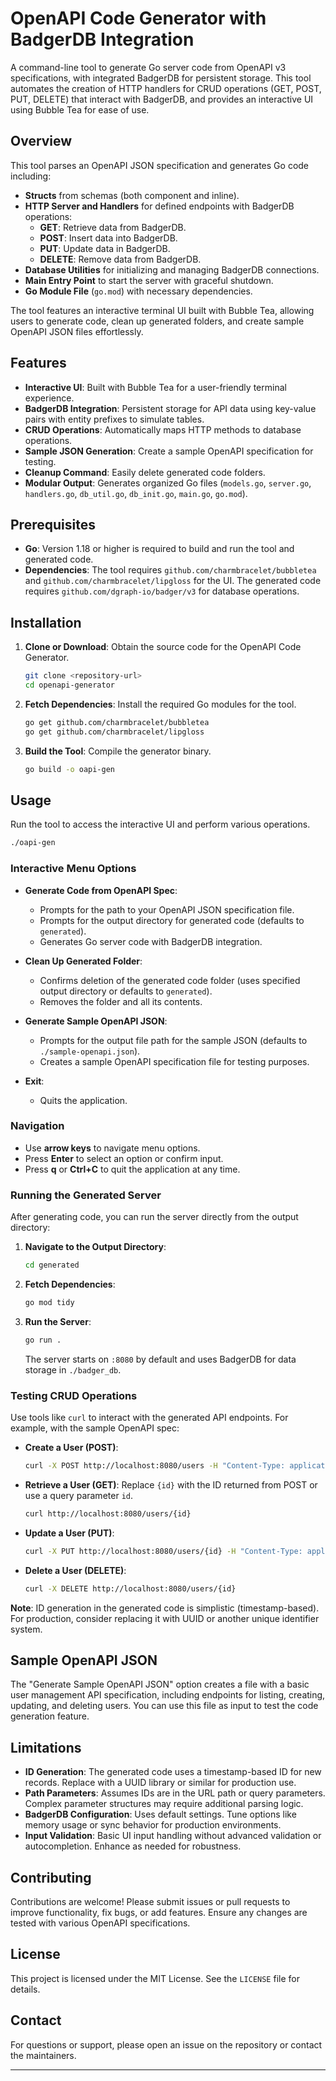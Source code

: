 
# OpenAPI Code Generator with BadgerDB Integration

A command-line tool to generate Go server code from OpenAPI v3 specifications, with integrated BadgerDB for persistent storage. This tool automates the creation of HTTP handlers for CRUD operations (GET, POST, PUT, DELETE) that interact with BadgerDB, and provides an interactive UI using Bubble Tea for ease of use.

## Overview

This tool parses an OpenAPI JSON specification and generates Go code including:
- **Structs** from schemas (both component and inline).
- **HTTP Server and Handlers** for defined endpoints with BadgerDB operations:
  - **GET**: Retrieve data from BadgerDB.
  - **POST**: Insert data into BadgerDB.
  - **PUT**: Update data in BadgerDB.
  - **DELETE**: Remove data from BadgerDB.
- **Database Utilities** for initializing and managing BadgerDB connections.
- **Main Entry Point** to start the server with graceful shutdown.
- **Go Module File** (`go.mod`) with necessary dependencies.

The tool features an interactive terminal UI built with Bubble Tea, allowing users to generate code, clean up generated folders, and create sample OpenAPI JSON files effortlessly.

## Features

- **Interactive UI**: Built with Bubble Tea for a user-friendly terminal experience.
- **BadgerDB Integration**: Persistent storage for API data using key-value pairs with entity prefixes to simulate tables.
- **CRUD Operations**: Automatically maps HTTP methods to database operations.
- **Sample JSON Generation**: Create a sample OpenAPI specification for testing.
- **Cleanup Command**: Easily delete generated code folders.
- **Modular Output**: Generates organized Go files (`models.go`, `server.go`, `handlers.go`, `db_util.go`, `db_init.go`, `main.go`, `go.mod`).

## Prerequisites

- **Go**: Version 1.18 or higher is required to build and run the tool and generated code.
- **Dependencies**: The tool requires `github.com/charmbracelet/bubbletea` and `github.com/charmbracelet/lipgloss` for the UI. The generated code requires `github.com/dgraph-io/badger/v3` for database operations.

## Installation

1. **Clone or Download**: Obtain the source code for the OpenAPI Code Generator.
   ```bash
   git clone <repository-url>
   cd openapi-generator
   ```

2. **Fetch Dependencies**: Install the required Go modules for the tool.
   ```bash
   go get github.com/charmbracelet/bubbletea
   go get github.com/charmbracelet/lipgloss
   ```

3. **Build the Tool**: Compile the generator binary.
   ```bash
   go build -o oapi-gen
   ```

## Usage

Run the tool to access the interactive UI and perform various operations.

```bash
./oapi-gen
```

### Interactive Menu Options

- **Generate Code from OpenAPI Spec**:
  - Prompts for the path to your OpenAPI JSON specification file.
  - Prompts for the output directory for generated code (defaults to `generated`).
  - Generates Go server code with BadgerDB integration.

- **Clean Up Generated Folder**:
  - Confirms deletion of the generated code folder (uses specified output directory or defaults to `generated`).
  - Removes the folder and all its contents.

- **Generate Sample OpenAPI JSON**:
  - Prompts for the output file path for the sample JSON (defaults to `./sample-openapi.json`).
  - Creates a sample OpenAPI specification file for testing purposes.

- **Exit**:
  - Quits the application.

### Navigation

- Use **arrow keys** to navigate menu options.
- Press **Enter** to select an option or confirm input.
- Press **q** or **Ctrl+C** to quit the application at any time.

### Running the Generated Server

After generating code, you can run the server directly from the output directory:

1. **Navigate to the Output Directory**:
   ```bash
   cd generated
   ```

2. **Fetch Dependencies**:
   ```bash
   go mod tidy
   ```

3. **Run the Server**:
   ```bash
   go run .
   ```
   The server starts on `:8080` by default and uses BadgerDB for data storage in `./badger_db`.

### Testing CRUD Operations

Use tools like `curl` to interact with the generated API endpoints. For example, with the sample OpenAPI spec:

- **Create a User (POST)**:
  ```bash
  curl -X POST http://localhost:8080/users -H "Content-Type: application/json" -d '{"name": "John", "age": 30}'
  ```

- **Retrieve a User (GET)**:
  Replace `{id}` with the ID returned from POST or use a query parameter `id`.
  ```bash
  curl http://localhost:8080/users/{id}
  ```

- **Update a User (PUT)**:
  ```bash
  curl -X PUT http://localhost:8080/users/{id} -H "Content-Type: application/json" -d '{"name": "John Updated", "age": 31}'
  ```

- **Delete a User (DELETE)**:
  ```bash
  curl -X DELETE http://localhost:8080/users/{id}
  ```

**Note**: ID generation in the generated code is simplistic (timestamp-based). For production, consider replacing it with UUID or another unique identifier system.

## Sample OpenAPI JSON

The "Generate Sample OpenAPI JSON" option creates a file with a basic user management API specification, including endpoints for listing, creating, updating, and deleting users. You can use this file as input to test the code generation feature.

## Limitations

- **ID Generation**: The generated code uses a timestamp-based ID for new records. Replace with a UUID library or similar for production use.
- **Path Parameters**: Assumes IDs are in the URL path or query parameters. Complex parameter structures may require additional parsing logic.
- **BadgerDB Configuration**: Uses default settings. Tune options like memory usage or sync behavior for production environments.
- **Input Validation**: Basic UI input handling without advanced validation or autocompletion. Enhance as needed for robustness.

## Contributing

Contributions are welcome! Please submit issues or pull requests to improve functionality, fix bugs, or add features. Ensure any changes are tested with various OpenAPI specifications.

## License

This project is licensed under the MIT License. See the `LICENSE` file for details.

## Contact

For questions or support, please open an issue on the repository or contact the maintainers.

---
